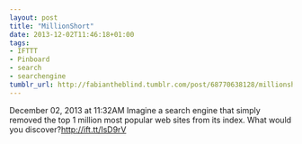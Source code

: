 ```yaml
---
layout: post
title: "MillionShort"
date: 2013-12-02T11:46:18+01:00
tags:
- IFTTT
- Pinboard
- search
- searchengine
tumblr_url: http://fabiantheblind.tumblr.com/post/68770638128/millionshort
---
```

December 02, 2013 at 11:32AM
Imagine a search engine that simply removed the top 1 million most popular web sites from its index. What would you discover?http://ift.tt/IsD9rV

